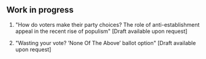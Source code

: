 Work in progress
---

1. "How do voters make their party choices? The role of anti-establishment appeal in the
recent rise of populism" [Draft available upon request]


2. "Wasting your vote? ’None Of The Above’ ballot option" [Draft available upon request]
